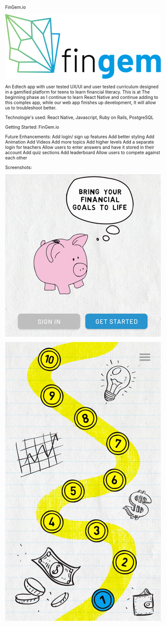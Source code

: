 FinGem.io

![](assets/fingem_logotransparent.png)

An Edtech app with user tested UX/UI and user tested curriculum designed in a gamified platform for teens to learn financial literacy. This is at The beginning phase as I continue to learn React Native and continue adding to this complex app, while our web app finishes up development, It will allow us to troubleshoot better. 

Technologie's used: React Native, Javascript, Ruby on Rails, PostgreSQL

Getting Started: FinGem.io

Future Enhancements: 
Add login/ sign up features
Add better styling
Add Animation
Add Videos
Add more topics
Add higher levels
Add a separate login for teachers
Allow users to enter answers and have it stored in their account
Add quiz sections
Add leaderboard
Allow users to compete against each other


Screenshots:

![](assets/fingem_cover.png)

![](assets/9.png)